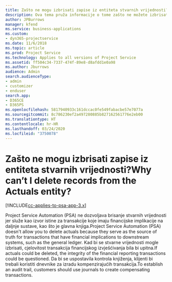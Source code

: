 ```yaml
---
title: Zašto ne mogu izbrisati zapise iz entiteta stvarnih vrijednosti?
description: Ova tema pruža informacije o tome zašto ne možete izbrisati zapise iz entiteta stvarnih vrijednosti.
author: JPBurrows
manager: kfend
ms.service: business-applications
ms.custom:
- dyn365-projectservice
ms.date: 11/6/2018
ms.topic: article
ms.prod: Project Service
ms.technology: Applies to all versions of Project Service
ms.assetid: ff504c34-7337-474f-89e8-d8afdd1e0a98
ms.author: Jburrows
audience: Admin
search.audienceType:
- admin
- customizer
- enduser
search.app:
- D365CE
- D365PS
ms.openlocfilehash: 5817940933c161dccac0fe549fabacbe57e7077a
ms.sourcegitcommit: 8c786230ef2a497280885b827162561776e2eb00
ms.translationtype: HT
ms.contentlocale: hr-HR
ms.lasthandoff: 03/24/2020
ms.locfileid: "3750078"
---
```

# <a name="why-cant-i-delete-records-from-the-actuals-entity"></a><span data-ttu-id="beadc-103">Zašto ne mogu izbrisati zapise iz entiteta stvarnih vrijednosti?</span><span class="sxs-lookup"><span data-stu-id="beadc-103">Why can’t I delete records from the Actuals entity?</span></span>

[!INCLUDE[cc-applies-to-psa-app-3.x](../includes/cc-applies-to-psa-app-3x.md)]

<span data-ttu-id="beadc-104">Project Service Automation (PSA) ne dozvoljava brisanje stvarnih vrijednosti jer služe kao izvor istine za transakcije koje imaju financijske implikacije na daljnje sustave, kao što je glavna knjiga.</span><span class="sxs-lookup"><span data-stu-id="beadc-104">Project Service Automation (PSA) doesn't allow you to delete actuals because they serve as the source of truth for transactions that have financial implications to downstream systems, such as the general ledger.</span></span> <span data-ttu-id="beadc-105">Kad bi se stvarne vrijednosti mogle izbrisati, cjelovitost transakcija financijskog izvješćivanja bila bi upitna.</span><span class="sxs-lookup"><span data-stu-id="beadc-105">If actuals could be deleted, the integrity of the financial reporting transactions could be questioned.</span></span> <span data-ttu-id="beadc-106">Da bi se uspostavila kontrola knjiženja, klijenti bi trebali koristiti dnevnike za izradu kompenzirajućih transakcija.</span><span class="sxs-lookup"><span data-stu-id="beadc-106">To establish an audit trail, customers should use journals to create compensating transactions.</span></span>

